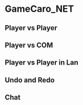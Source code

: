 # GameCaro_NET

## Player vs Player
## Player vs COM
## Player vs Player in Lan
## Undo and Redo
## Chat